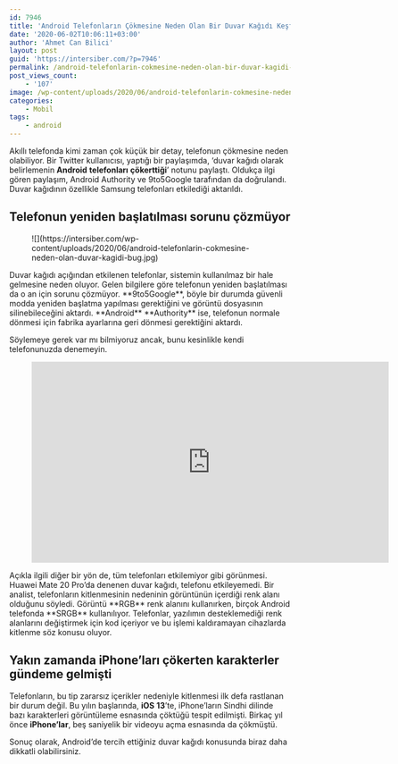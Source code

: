 ```yaml
---
id: 7946
title: 'Android Telefonların Çökmesine Neden Olan Bir Duvar Kağıdı Keşfedildi'
date: '2020-06-02T10:06:11+03:00'
author: 'Ahmet Can Bilici'
layout: post
guid: 'https://intersiber.com/?p=7946'
permalink: /android-telefonlarin-cokmesine-neden-olan-bir-duvar-kagidi-kesfedildi/
post_views_count:
    - '107'
image: /wp-content/uploads/2020/06/android-telefonlarin-cokmesine-neden-olan-bir-duvar-kagidi-kesfedildi.jpg
categories:
    - Mobil
tags:
    - android
---
```


Akıllı telefonda kimi zaman çok küçük bir detay, telefonun çökmesine neden olabiliyor. Bir Twitter kullanıcısı, yaptığı bir paylaşımda, ‘duvar kağıdı olarak belirlemenin **Android** **telefonları** **çökerttiği**’ notunu paylaştı. Oldukça ilgi gören paylaşım, Android Authority ve 9to5Google tarafından da doğrulandı. Duvar kağıdının özellikle Samsung telefonları etkilediği aktarıldı.

## Telefonun yeniden başlatılması sorunu çözmüyor

<figure class="wp-block-image size-large">![](https://intersiber.com/wp-content/uploads/2020/06/android-telefonlarin-cokmesine-neden-olan-duvar-kagidi-bug.jpg)</figure>Duvar kağıdı açığından etkilenen telefonlar, sistemin kullanılmaz bir hale gelmesine neden oluyor. Gelen bilgilere göre telefonun yeniden başlatılması da o an için sorunu çözmüyor. **9to5Google**, böyle bir durumda güvenli modda yeniden başlatma yapılması gerektiğini ve görüntü dosyasının silinebileceğini aktardı. **Android** **Authority** ise, telefonun normale dönmesi için fabrika ayarlarına geri dönmesi gerektiğini aktardı.

Söylemeye gerek var mı bilmiyoruz ancak, bunu kesinlikle kendi telefonunuzda denemeyin.

<figure class="wp-block-embed-youtube wp-block-embed is-type-video is-provider-youtube wp-embed-aspect-16-9 wp-has-aspect-ratio"><div class="wp-block-embed__wrapper"><span class="embed-youtube" style="text-align:center; display: block;"><iframe allowfullscreen="true" class="youtube-player" height="360" src="https://www.youtube.com/embed/wPdZ2eGMZE0?version=3&rel=1&fs=1&autohide=2&showsearch=0&showinfo=1&iv_load_policy=1&wmode=transparent" style="border:0;" width="640"></iframe></span></div></figure>Açıkla ilgili diğer bir yön de, tüm telefonları etkilemiyor gibi görünmesi. Huawei Mate 20 Pro’da denenen duvar kağıdı, telefonu etkileyemedi. Bir analist, telefonların kitlenmesinin nedeninin görüntünün içerdiği renk alanı olduğunu söyledi. Görüntü **RGB** renk alanını kullanırken, birçok Android telefonda **SRGB** kullanılıyor. Telefonlar, yazılımın desteklemediği renk alanlarını değiştirmek için kod içeriyor ve bu işlemi kaldıramayan cihazlarda kitlenme söz konusu oluyor.

## Yakın zamanda iPhone’ları çökerten karakterler gündeme gelmişti

Telefonların, bu tip zararsız içerikler nedeniyle kitlenmesi ilk defa rastlanan bir durum değil. Bu yılın başlarında, **iOS** **13**’te, iPhone’ların Sindhi dilinde bazı karakterleri görüntüleme esnasında çöktüğü tespit edilmişti. Birkaç yıl önce **iPhone’lar**, beş saniyelik bir videoyu açma esnasında da çökmüştü.

Sonuç olarak, Android’de tercih ettiğiniz duvar kağıdı konusunda biraz daha dikkatli olabilirsiniz.